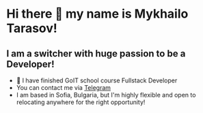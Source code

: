 # Hi there 👋 my name is Mykhailo Tarasov!

## I am a switcher with huge passion to be a Developer! 

- 🌱 I have finished GoIT school course Fullstack Developer
- You can contact me via [Telegram](https://t.me/MykhailoTarasov)
- I am based in Sofia, Bulgaria, but I'm highly flexible and open to relocating anywhere for the right opportunity!


